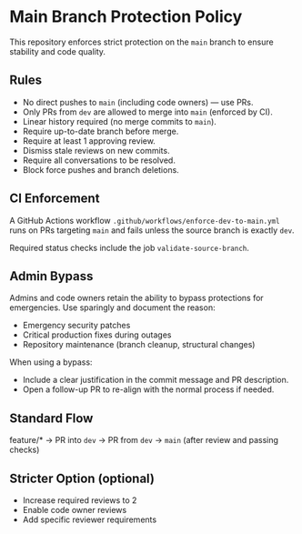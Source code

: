 # Main Branch Protection Policy

This repository enforces strict protection on the `main` branch to ensure stability and code quality.

## Rules
- No direct pushes to `main` (including code owners) — use PRs.
- Only PRs from `dev` are allowed to merge into `main` (enforced by CI).
- Linear history required (no merge commits to `main`).
- Require up-to-date branch before merge.
- Require at least 1 approving review.
- Dismiss stale reviews on new commits.
- Require all conversations to be resolved.
- Block force pushes and branch deletions.

## CI Enforcement
A GitHub Actions workflow `.github/workflows/enforce-dev-to-main.yml` runs on PRs targeting `main` and fails unless the source branch is exactly `dev`.

Required status checks include the job `validate-source-branch`.

## Admin Bypass
Admins and code owners retain the ability to bypass protections for emergencies. Use sparingly and document the reason:
- Emergency security patches
- Critical production fixes during outages
- Repository maintenance (branch cleanup, structural changes)

When using a bypass:
- Include a clear justification in the commit message and PR description.
- Open a follow-up PR to re-align with the normal process if needed.

## Standard Flow
feature/* → PR into `dev` → PR from `dev` → `main` (after review and passing checks)

## Stricter Option (optional)
- Increase required reviews to 2
- Enable code owner reviews
- Add specific reviewer requirements
